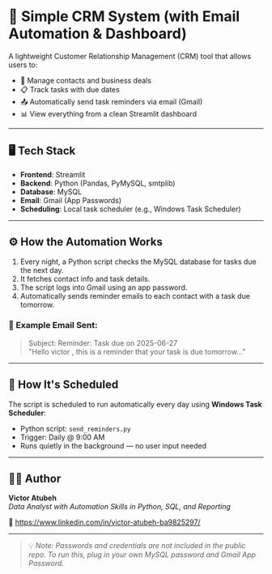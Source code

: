 # 🧠 Simple CRM System (with Email Automation & Dashboard)

A lightweight Customer Relationship Management (CRM) tool that allows users to:
- 📇 Manage contacts and business deals
- 📋 Track tasks with due dates
- 📤 Automatically send task reminders via email (Gmail)
- 📊 View everything from a clean Streamlit dashboard

---

## 🖥️ Tech Stack

- **Frontend**: Streamlit
- **Backend**: Python (Pandas, PyMySQL, smtplib)
- **Database**: MySQL
- **Email**: Gmail (App Passwords)
- **Scheduling**: Local task scheduler (e.g., Windows Task Scheduler)

---

## ⚙️ How the Automation Works

1. Every night, a Python script checks the MySQL database for tasks due the next day.
2. It fetches contact info and task details.
3. The script logs into Gmail using an app password.
4. Automatically sends reminder emails to each contact with a task due tomorrow.

### 🔁 Example Email Sent:
> Subject: Reminder: Task due on 2025-06-27  
> "Hello victor , this is a reminder that your task is due tomorrow..."

---

## 📅 How It's Scheduled

The script is scheduled to run automatically every day using **Windows Task Scheduler**:

- Python script: `send_reminders.py`
- Trigger: Daily @ 9:00 AM
- Runs quietly in the background — no user input needed

---

## 🙋‍♂️ Author

**Victor Atubeh**  
_Data Analyst with Automation Skills in Python, SQL, and Reporting_

🔗 https://www.linkedin.com/in/victor-atubeh-ba9825297/

---

> 💡 _Note: Passwords and credentials are not included in the public repo. To run this, plug in your own MySQL password and Gmail App Password._

